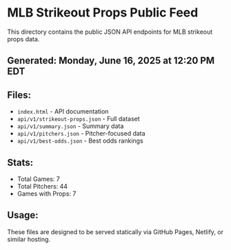 # MLB Strikeout Props Public Feed

This directory contains the public JSON API endpoints for MLB strikeout props data.

## Generated: Monday, June 16, 2025 at 12:20 PM EDT

## Files:
- `index.html` - API documentation
- `api/v1/strikeout-props.json` - Full dataset
- `api/v1/summary.json` - Summary data
- `api/v1/pitchers.json` - Pitcher-focused data  
- `api/v1/best-odds.json` - Best odds rankings

## Stats:
- Total Games: 7
- Total Pitchers: 44
- Games with Props: 7

## Usage:
These files are designed to be served statically via GitHub Pages, Netlify, or similar hosting.
